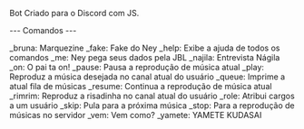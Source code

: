 Bot Criado para o Discord com JS.

--- Comandos ---

_bruna: Marquezine
_fake: Fake do Ney
_help: Exibe a ajuda de todos os comandos
_me: Ney pega seus dados pela JBL
_najila: Entrevista Nágila
_on: O pai ta on!
_pause: Pausa a reprodução de música atual
_play: Reproduz a música desejada no canal atual do usuário
_queue: Imprime a atual fila de músicas
_resume: Continua a reprodução de música atual
_rimrim: Reproduz a risadinha no canal atual do usuário
_role: Atribui cargos a um usuário
_skip: Pula para a próxima música
_stop: Para a reprodução de músicas no servidor
_vem: Vem como?
_yamete: YAMETE KUDASAI